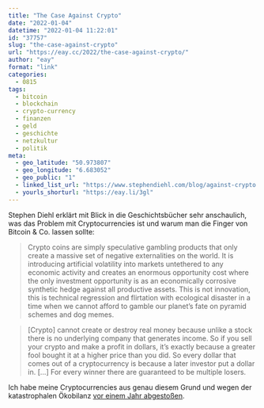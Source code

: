 ```yaml
---
title: "The Case Against Crypto"
date: "2022-01-04"
datetime: "2022-01-04 11:22:01"
id: "37757"
slug: "the-case-against-crypto"
url: "https://eay.cc/2022/the-case-against-crypto/"
author: "eay"
format: "link"
categories:
  - 0815
tags:
  - bitcoin
  - blockchain
  - crypto-currency
  - finanzen
  - geld
  - geschichte
  - netzkultur
  - politik
meta:
  - geo_latitude: "50.973807"
  - geo_longitude: "6.683052"
  - geo_public: "1"
  - linked_list_url: "https://www.stephendiehl.com/blog/against-crypto.html"
  - yourls_shorturl: "https://eay.li/3gl"
---
```


Stephen Diehl erklärt mit Blick in die Geschichtsbücher sehr anschaulich, was das Problem mit Cryptocurrencies ist und warum man die Finger von Bitcoin & Co. lassen sollte:

> Crypto coins are simply speculative gambling products that only create a massive set of negative externalities on the world. It is introducing artificial volatility into markets untethered to any economic activity and creates an enormous opportunity cost where the only investment opportunity is as an economically corrosive synthetic hedge against all productive assets. This is not innovation, this is technical regression and flirtation with ecological disaster in a time when we cannot afford to gamble our planet’s fate on pyramid schemes and dog memes.

> \[Crypto\] cannot create or destroy real money because unlike a stock there is no underlying company that generates income. So if you sell your crypto and make a profit in dollars, it’s exactly because a greater fool bought it at a higher price than you did. So every dollar that comes out of a cryptocurrency is because a later investor put a dollar in. \[…\] For every winner there are guaranteed to be multiple losers.

Ich habe meine Cryptocurrencies aus genau diesem Grund und wegen der katastrophalen Ökobilanz [vor einem Jahr abgestoßen](https://eay.cc/2021/entwickler-hat-bitcoins-im-wert-von-220-millionen-us-dollar-und-kennt-das-passwort-zum-entschluesseln-nicht-mehr/).
